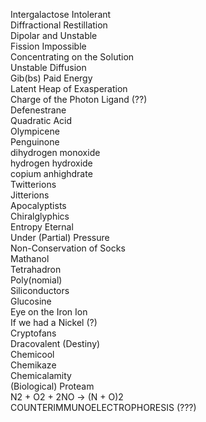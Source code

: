 Intergalactose Intolerant  
Diffractional Restillation  
Dipolar and Unstable  
Fission Impossible  
Concentrating on the Solution  
Unstable Diffusion  
Gib(bs) Paid Energy  
Latent Heap of Exasperation  
Charge of the Photon Ligand (??)  
Defenestrane  
Quadratic Acid  
Olympicene  
Penguinone  
dihydrogen monoxide  
hydrogen hydroxide  
copium anhighdrate  
Twitterions  
Jitterions  
Apocalyptists  
Chiralglyphics  
Entropy Eternal  
Under (Partial) Pressure  
Non-Conservation of Socks  
Mathanol  
Tetrahadron  
Poly(nomial)  
Siliconductors  
Glucosine  
Eye on the Iron Ion  
If we had a Nickel (?)  
Cryptofans  
Dracovalent (Destiny)  
Chemicool  
Chemikaze  
Chemicalamity  
(Biological) Proteam  
N2 + O2 + 2NO -> (N + O)2  
COUNTERIMMUNOELECTROPHORESIS (???)  
